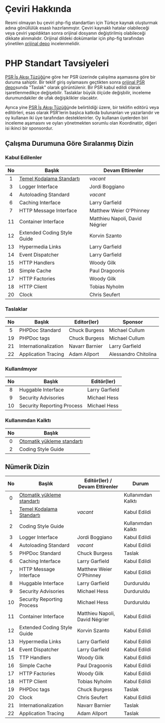 # Çeviri Hakkında

Resmi olmayan bu çeviri php-fig standartları için Türkçe kaynak oluşturmak adına
gönüllülük esaslı hazırlanmıştır. Çeviri kaynaklı hatalar olabileceği veya
çeviri yapıldıktan sonra orijinal dosyanın değiştirilmiş olabileceği dikkate
alınmalıdır. Orijinal dildeki dokümanlar için php-fig tarafından yönetilen
[orijinal depo][figstandards] incelenmelidir.

# PHP Standart Tavsiyeleri

[PSR İş Akışı Tüzüğü][workflow]ne göre her PSR üzerinde çalışılma aşamasına göre bir duruma sahiptir. Bir teklif giriş oylamasını geçtikten sonra [orijinal PSR depo][figstandards]sunda "Taslak" olarak görüntülenir. Bir PSR kabul edildi olarak işaretlenmedikçe değişebilir. Taslaklar büyük ölçüde değişbilir, inceleme durumundakiler de ufak değişiklikler olacaktır.

Ayrıca yine [PSR İş Akışı Tüzüğü][workflow]nde belirtildiği üzere, bir teklifin editörü veya editörleri, esas olarak PSR'lerin başlıca katkıda bulunanları ve yazarlarıdır ve oy kullanan iki üye tarafından desteklenirler. Oy kullanan üyelerden biri inceleme aşamasını ve oyları yönetmekten sorumlu olan Koordinatör, diğeri isi ikinci bir sponsordur.

## Çalışma Durumuna Göre Sıralanmış Dizin

### Kabul Edilenler

| No  | Başlık                               | Devam Ettirenler               |
|:---:|--------------------------------------|--------------------------------|
| 1   | [Temel Kodalama Standartı][psr1]     | _vacant_                       |
| 3   | Logger Interface                     | Jordi Boggiano                 |
| 4   | Autoloading Standard                 | _vacant_                       |
| 6   | Caching Interface                    | Larry Garfield                 |
| 7   | HTTP Message Interface               | Matthew Weier O'Phinney        |
| 11  | Container Interface                  | Matthieu Napoli, David Négrier |
| 12  | Extended Coding Style Guide          | Korvin Szanto                  |
| 13  | Hypermedia Links                     | Larry Garfield                 |
| 14  | Event Dispatcher                     | Larry Garfield                 |
| 15  | HTTP Handlers                        | Woody Gilk                     |
| 16  | Simple Cache                         | Paul Dragoonis                 |
| 17  | HTTP Factories                       | Woody Gilk                     |
| 18  | HTTP Client                          | Tobias Nyholm                  |
| 20  | Clock                                | Chris Seufert                  |

### Taslaklar

| No | Başlık                               | Editor(ler)                    | Sponsor                        |
|:---:|--------------------------------------|--------------------------------|--------------------------------|
| 5   | PHPDoc Standard                      | Chuck Burgess                  | Michael Cullum                 |
| 19  | PHPDoc tags                          | Chuck Burgess                  | Michael Cullum                 |
| 21  | Internationalization                 | Navarr Barnier                 | Larry Garfield                 |
| 22  | Application Tracing                  | Adam Allport                   | Alessandro Chitolina           |

### Kullanılmıyor

| No | Başlık                               | Editör(ler)                    |
|:---:|--------------------------------------|--------------------------------|
| 8   | Huggable Interface                   | Larry Garfield                 |
| 9   | Security Advisories                  | Michael Hess                   |
| 10  | Security Reporting Process           | Michael Hess                   |

### Kullanımdan Kalktı

| No | Başlık                               |     |
|:---:|-------------------------------------|-----|
| 0   | [Otomatik yükleme standartı][psr0]  |     |
| 2   | Coding Style Guide                  |     |

## Nümerik Dizin

| No | Başlık                               | Editör(ler) / Devam Ettirenler | Durum                |
|:---:|--------------------------------------|--------------------------------|----------------------|
| 0   | [Otomatik yükleme standartı][psr0]   |                                | Kullanımdan Kalktı   |
| 1   | [Temel Kodalama Standartı][psr1]     | _vacant_                       | Kabul Edildi         |
| 2   | Coding Style Guide                   |                                | Kullanımdan Kalktı   |
| 3   | Logger Interface                     | Jordi Boggiano                 | Kabul Edildi         |
| 4   | Autoloading Standard                 | _vacant_                       | Kabul Edildi         |
| 5   | PHPDoc Standard                      | Chuck Burgess                  | Taslak               |
| 6   | Caching Interface                    | Larry Garfield                 | Kabul Edildi         |
| 7   | HTTP Message Interface               | Matthew Weier O'Phinney        | Kabul Edildi         |
| 8   | Huggable Interface                   | Larry Garfield                 | Durduruldu           |
| 9   | Security Advisories                  | Michael Hess                   | Durduruldu           |
| 10  | Security Reporting Process           | Michael Hess                   | Durduruldu           |
| 11  | Container Interface                  | Matthieu Napoli, David Négrier | Kabul Edildi         |
| 12  | Extended Coding Style Guide          | Korvin Szanto                  | Kabul Edildi         |
| 13  | Hypermedia Links                     | Larry Garfield                 | Kabul Edildi         |
| 14  | Event Dispatcher                     | Larry Garfield                 | Kabul Edildi         |
| 15  | TTP Handlers                         | Woody Gilk                     | Kabul Edildi         |
| 16  | Simple Cache                         | Paul Dragoonis                 | Kabul Edildi         |
| 17  | HTTP Factories                       | Woody Gilk                     | Kabul Edildi         |
| 18  | HTTP Client                          | Tobias Nyholm                  | Kabul Edildi         |
| 19  | PHPDoc tags                          | Chuck Burgess                  | Taslak               |
| 20  | Clock                                | Chris Seufert                  | Kabul Edildi         |
| 21  | Internationalization                 | Navarr Barnier                 | Taslak               |
| 22  | Application Tracing                  | Adam Allport                   | Taslak               |

[workflow]: https://github.com/php-fig/fig-standards/blob/master/bylaws/002-psr-workflow.md
[figstandards]: https://github.com/php-fig/
[psr0]: https://github.com/evrenbal/fig-standards/blob/master/accepted/PSR-0.md
[psr1]: https://github.com/evrenbal/fig-standards/blob/master/accepted/PSR-1-basic-coding-standard.md
[psr2]: https://github.com/evrenbal/fig-standards/blob/master/accepted/PSR-2-coding-style-guide.md
[psr3]: https://github.com/evrenbal/fig-standards/blob/master/accepted/PSR-3-logger-interface.md
[psr4]: https://github.com/evrenbal/fig-standards/blob/master/accepted/PSR-4-autoloader-meta.md
[psr5]: https://github.com/evrenbal/fig-standards/blob/master/proposed/phpdoc.md
[psr6]: https://github.com/evrenbal/fig-standards/blob/master/accepted/PSR-6-cache.md
[psr7]: https://github.com/evrenbal/fig-standards/blob/master/accepted/PSR-7-http-message.md
[psr8]: https://github.com/evrenbal/fig-standards/blob/master/proposed/psr-8-hug/
[psr9]: https://github.com/evrenbal/fig-standards/blob/master/proposed/security-disclosure-publication.md
[psr10]: https://github.com/evrenbal/fig-standards/blob/master/proposed/security-reporting-process.md
[psr11]: https://github.com/evrenbal/fig-standards/blob/master/accepted/PSR-11-container.md
[psr12]: https://github.com/evrenbal/fig-standards/blob/master/accepted/PSR-12-extended-coding-style-guide.md
[psr13]: https://github.com/evrenbal/fig-standards/blob/master/accepted/PSR-13-links.md
[psr14]: https://github.com/evrenbal/fig-standards/blob/master/accepted/PSR-14-event-dispatcher.md
[psr15]: https://github.com/evrenbal/fig-standards/blob/master/accepted/PSR-15-request-handlers.md
[psr16]: https://github.com/evrenbal/fig-standards/blob/master/accepted/PSR-16-simple-cache.md
[psr17]: https://github.com/evrenbal/fig-standards/blob/master/accepted/PSR-17-http-factory.md
[psr18]: https://github.com/evrenbal/fig-standards/blob/master/accepted/PSR-18-http-client.md
[psr19]: https://github.com/evrenbal/fig-standards/blob/master/proposed/phpdoc-tags.md
[psr20]: https://github.com/evrenbal/fig-standards/blob/master/accepted/PSR-20-clock.md
[psr21]: https://github.com/evrenbal/fig-standards/blob/master/proposed/internationalization.md
[psr22]: https://github.com/evrenbal/fig-standards/blob/master/proposed/tracing.md
